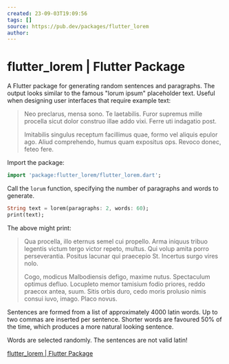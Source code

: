 ```yaml
---
created: 23-09-03T19:09:56
tags: []
source: https://pub.dev/packages/flutter_lorem
author:
---
```


# flutter_lorem | Flutter Package

A Flutter package for generating random sentences and paragraphs. The output looks similar to the famous "lorum ipsum" placeholder text. Useful when designing user interfaces that require example text:

> Neo preclarus, mensa sono. Te laetabilis. Furor supremus mille procella sicut dolor construo illae addo vixi. Ferre uti indagatio post.
>
> Imitabilis singulus receptum facillimus quae, formo vel aliquis epulor ago. Aliud comprehendo, humus quam expositus ops. Revoco donec, feteo fere.

Import the package:

```dart
import 'package:flutter_lorem/flutter_lorem.dart';
```

Call the `lorum` function, specifying the number of paragraphs and words to generate.

```dart
String text = lorem(paragraphs: 2, words: 60);
print(text);
```

The above might print:

> Qua procella, illo eternus semel cui propello. Arma iniquus tribuo legentis victum tergo victor repeto, multus. Qui volup amita porro perseverantia. Positus lacunar qui praecepio St. Incertus surgo vires nolo.
>
> Cogo, modicus Malbodiensis defigo, maxime nutus. Spectaculum optimus defluo. Locupleto memor tamisium fodio priores, reddo praecox antea, suum. Sitis orbis duro, cedo moris prolusio nimis consui iuvo, imago. Placo novus.

Sentences are formed from a list of approximately 4000 latin words. Up to two commas are inserted per sentence. Shorter words are favoured 50% of the time, which produces a more natural looking sentence.

Words are selected randomly. The sentences are not valid latin!

[flutter_lorem | Flutter Package](https://pub.dev/packages/flutter_lorem)
